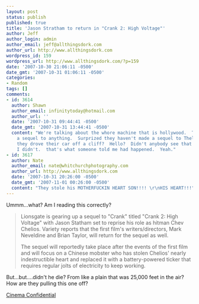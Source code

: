 ```yaml
---
layout: post
status: publish
published: true
title: 'Jason Stratham to return in "Crank 2: High Voltage"'
author: Jeff
author_login: admin
author_email: jeff@allthingsdork.com
author_url: http://www.allthingsdork.com
wordpress_id: 159
wordpress_url: http://www.allthingsdork.com/?p=159
date: '2007-10-30 21:06:11 -0500'
date_gmt: '2007-10-31 01:06:11 -0500'
categories:
- Random
tags: []
comments:
- id: 3614
  author: Shawn
  author_email: infinitytoday@hotmail.com
  author_url: ''
  date: '2007-10-31 09:44:41 -0500'
  date_gmt: '2007-10-31 13:44:41 -0500'
  content: "We're talking about the whore machine that is hollywood.  They'll make
    a sequel to anything.  Surprized they haven't made a sequel to Thelma and Louise.\r\n\r\n...because
    they drove their car off a cliff?  Hello?  Didn't anybody see that one?  Uhh...
    I didn't.  that's what someone told me had happened.  Yeah."
- id: 3617
  author: Nate
  author_email: nate@whitchurchphotography.com
  author_url: http://www.allthingsdork.com
  date: '2007-10-31 20:26:00 -0500'
  date_gmt: '2007-11-01 00:26:00 -0500'
  content: "They stole his MOTHERFUCKIN HEART SON!!!! \r\nHIS HEART!!!"
---
```

<p>Ummm...what? Am I reading this correctly? </p>
<blockquote><p>Lionsgate is gearing up a sequel to "Crank" titled "Crank 2: High Voltage" with Jason Statham set to reprise his role as hitman Chev Chelios. Variety reports that the first film's writers/directors, Mark Neveldine and Brian Taylor, will return for the sequel as well.</p>
<p>The sequel will reportedly take place after the events of the first film and will focus on a Chinese mobster who has stolen Chelios' nearly indestructible heart and replaced it with a battery-powered ticker that requires regular jolts of electricity to keep working.</blockquote></p>
<p>But...but....didn't he die? From like a plain that was 25,000 feet in the air? How are they pulling this one off?</p>
<p><a href="http://www.cinecon.com/news/1062/jason-statham-to-return-in-crank-2-high-voltage/">Cinema Confidential </a></p>
